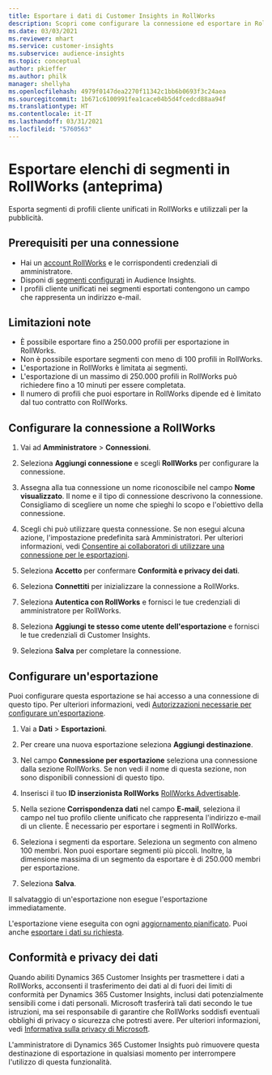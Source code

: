 ```yaml
---
title: Esportare i dati di Customer Insights in RollWorks
description: Scopri come configurare la connessione ed esportare in RollWorks.
ms.date: 03/03/2021
ms.reviewer: mhart
ms.service: customer-insights
ms.subservice: audience-insights
ms.topic: conceptual
author: pkieffer
ms.author: philk
manager: shellyha
ms.openlocfilehash: 4979f0147dea2270f11342c1bb6b0693f3c24aea
ms.sourcegitcommit: 1b671c6100991fea1cace04b5d4fcedcd88aa94f
ms.translationtype: HT
ms.contentlocale: it-IT
ms.lasthandoff: 03/31/2021
ms.locfileid: "5760563"
---
```

# <a name="export-segment-lists-to-rollworks-preview"></a>Esportare elenchi di segmenti in RollWorks (anteprima)

Esporta segmenti di profili cliente unificati in RollWorks e utilizzali per la pubblicità. 

## <a name="prerequisites-for-a-connection"></a>Prerequisiti per una connessione

-   Hai un [account RollWorks](https://www.rollworks.com/) e le corrispondenti credenziali di amministratore.
-   Disponi di [segmenti configurati](segments.md) in Audience Insights.
-   I profili cliente unificati nei segmenti esportati contengono un campo che rappresenta un indirizzo e-mail.

## <a name="known-limitations"></a>Limitazioni note

- È possibile esportare fino a 250.000 profili per esportazione in RollWorks.
- Non è possibile esportare segmenti con meno di 100 profili in RollWorks. 
- L'esportazione in RollWorks è limitata ai segmenti.
- L'esportazione di un massimo di 250.000 profili in RollWorks può richiedere fino a 10 minuti per essere completata. 
- Il numero di profili che puoi esportare in RollWorks dipende ed è limitato dal tuo contratto con RollWorks.

## <a name="set-up-connection-to-rollworks"></a>Configurare la connessione a RollWorks

1. Vai ad **Amministratore** > **Connessioni**.

1. Seleziona **Aggiungi connessione** e scegli **RollWorks** per configurare la connessione.

1. Assegna alla tua connessione un nome riconoscibile nel campo **Nome visualizzato**. Il nome e il tipo di connessione descrivono la connessione. Consigliamo di scegliere un nome che spieghi lo scopo e l'obiettivo della connessione.

1. Scegli chi può utilizzare questa connessione. Se non esegui alcuna azione, l'impostazione predefinita sarà Amministratori. Per ulteriori informazioni, vedi [Consentire ai collaboratori di utilizzare una connessione per le esportazioni](connections.md#allow-contributors-to-use-a-connection-for-exports).

1. Seleziona **Accetto** per confermare **Conformità e privacy dei dati**.

1. Seleziona **Connettiti** per inizializzare la connessione a RollWorks.

1. Seleziona **Autentica con RollWorks** e fornisci le tue credenziali di amministratore per RollWorks.

1. Seleziona **Aggiungi te stesso come utente dell'esportazione** e fornisci le tue credenziali di Customer Insights.

1. Seleziona **Salva** per completare la connessione.

## <a name="configure-an-export"></a>Configurare un'esportazione

Puoi configurare questa esportazione se hai accesso a una connessione di questo tipo. Per ulteriori informazioni, vedi [Autorizzazioni necessarie per configurare un'esportazione](export-destinations.md#set-up-a-new-export).

1. Vai a **Dati** > **Esportazioni**.

1. Per creare una nuova esportazione seleziona **Aggiungi destinazione**.

1. Nel campo **Connessione per esportazione** seleziona una connessione dalla sezione RollWorks. Se non vedi il nome di questa sezione, non sono disponibili connessioni di questo tipo.

1. Inserisci il tuo **ID inserzionista RollWorks** [RollWorks Advertisable](https://help.adroll.com/hc/articles/212011838-Advertiser-Profiles).

3. Nella sezione **Corrispondenza dati** nel campo **E-mail**, seleziona il campo nel tuo profilo cliente unificato che rappresenta l'indirizzo e-mail di un cliente. È necessario per esportare i segmenti in RollWorks.

1. Seleziona i segmenti da esportare. Seleziona un segmento con almeno 100 membri. Non puoi esportare segmenti più piccoli. Inoltre, la dimensione massima di un segmento da esportare è di 250.000 membri per esportazione. 

1. Seleziona **Salva**.

Il salvataggio di un'esportazione non esegue l'esportazione immediatamente.

L'esportazione viene eseguita con ogni [aggiornamento pianificato](system.md#schedule-tab). Puoi anche [esportare i dati su richiesta](export-destinations.md#run-exports-on-demand). 


## <a name="data-privacy-and-compliance"></a>Conformità e privacy dei dati

Quando abiliti Dynamics 365 Customer Insights per trasmettere i dati a RollWorks, acconsenti il trasferimento dei dati al di fuori dei limiti di conformità per Dynamics 365 Customer Insights, inclusi dati potenzialmente sensibili come i dati personali. Microsoft trasferirà tali dati secondo le tue istruzioni, ma sei responsabile di garantire che RollWorks soddisfi eventuali obblighi di privacy o sicurezza che potresti avere. Per ulteriori informazioni, vedi [Informativa sulla privacy di Microsoft](https://go.microsoft.com/fwlink/?linkid=396732).

L'amministratore di Dynamics 365 Customer Insights può rimuovere questa destinazione di esportazione in qualsiasi momento per interrompere l'utilizzo di questa funzionalità.
